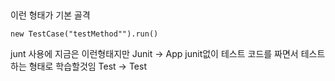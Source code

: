 ##
이런 형태가 기본 골격

`new TestCase("testMethod"").run()`

junt 사용에 지금은 이런형태지만
Junit -> App
junit없이 테스트 코드를 짜면서 테스트하는 형태로 학습할것임
Test -> Test 
